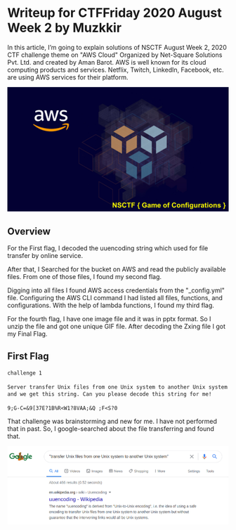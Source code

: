 # Writeup for CTFFriday 2020 August Week 2 by Muzkkir

In this article, I’m going to explain solutions of NSCTF August Week 2, 2020 CTF challenge theme on "AWS Cloud" Organized by Net-Square Solutions Pvt. Ltd. and created by Aman Barot. AWS is well known for its cloud computing products and services. Netflix, Twitch, LinkedIn, Facebook, etc. are using AWS services for their platform.

<kbd>![alt text](images/banner.jpg)</kbd>

## Overview

For the First flag, I decoded the uuencoding string which used for file transfer by online service.

After that, I Searched for the bucket on AWS and read the publicly available files. From one of those files, I found my second flag.

Digging into all files I found AWS access credentials from the "_config.yml" file. Configuring the AWS CLI command I had listed all files, functions, and configurations. With the help of lambda functions, I found my third flag.

For the fourth flag, I have one image file and it was in pptx format. So I unzip the file and got one unique GIF file. After decoding the Zxing file I got my Final Flag.

## First Flag

```
challenge 1

Server transfer Unix files from one Unix system to another Unix system and we get this string. Can you please decode this string for me!

9;G-C=&9[37E?1B%R<W1?8VAA;&Q ;F<S?0
```

That challenge was brainstorming and new for me. I have not performed that in past. So, I google-searched about the file transferring and found that.

<kbd>![minipic](images/1.png)</kbd>












